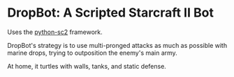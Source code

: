 # DropBot: A Scripted Starcraft II Bot

Uses the [python-sc2](https://github.com/BurnySc2/python-sc2) framework.

DropBot's strategy is to use multi-pronged attacks as much as possible with marine drops, trying to outposition the enemy's main army.

At home, it turtles with walls, tanks, and static defense.
